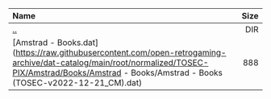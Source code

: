 |Name|Size|
|:---|---:|
|[..](../index.html)|DIR|
|[Amstrad - Books.dat](https://raw.githubusercontent.com/open-retrogaming-archive/dat-catalog/main/root/normalized/TOSEC-PIX/Amstrad/Books/Amstrad - Books/Amstrad - Books (TOSEC-v2022-12-21_CM).dat)|888|
